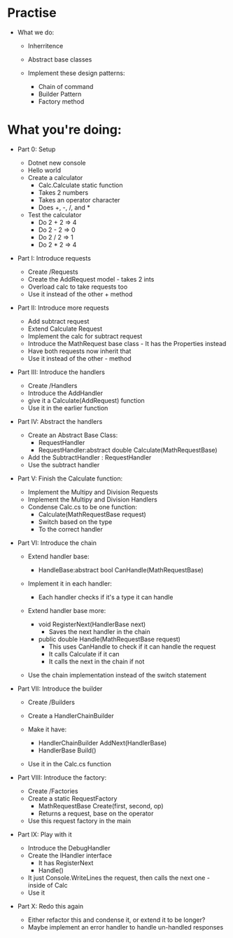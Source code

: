 # Practise
* What we do:
    * Inherritence
    * Abstract base classes

    * Implement these design patterns:
        * Chain of command
        * Builder Pattern
        * Factory method

# What you're doing:
* Part 0: Setup
    * Dotnet new console
    * Hello world
    * Create a calculator
        * Calc.Calculate static function
        * Takes 2 numbers
        * Takes an operator character
        * Does +, -, /, and *
    * Test the calculator
        * Do 2 + 2 => 4
        * Do 2 - 2 => 0
        * Do 2 / 2 => 1
        * Do 2 * 2 => 4

* Part I: Introduce requests 
    * Create /Requests
    * Create the AddRequest model - takes 2 ints
    * Overload calc to take requests too
    * Use it instead of the other + method

* Part II: Introduce more requests
    * Add subtract request
    * Extend Calculate Request
    * Implement the calc for subtract request
    * Introduce the MathRequest base class - It has the Properties instead
    * Have both requests now inherit that
    * Use it instead of the other - method

* Part III: Introduce the handlers
    * Create /Handlers
    * Introduce the AddHandler 
    * give it a Calculate(AddRequest) function
    * Use it in the earlier function

* Part IV: Abstract the handlers
    * Create an Abstract Base Class:
        * RequestHandler
        * RequestHandler:abstract double Calculate(MathRequestBase)
    * Add the SubtractHandler : RequestHandler
    * Use the subtract handler

* Part V: Finish the Calculate function:
    * Implement the Multipy and Division Requests
    * Implement the Multipy and Division Handlers
    * Condense Calc.cs to be one function:
        * Calculate(MathRequestBase request)
        * Switch based on the type
        * To the correct handler

* Part VI: Introduce the chain
    * Extend handler base:
        * HandleBase:abstract bool CanHandle(MathRequestBase)

    * Implement it in each handler:
        * Each handler checks if it's a type it can handle

    * Extend handler base more:
        * void RegisterNext(HandlerBase next)
            * Saves the next handler in the chain
        * public double Handle(MathRequestBase request)
            * This uses CanHandle to check if it can handle the request
            * It calls Calculate if it can
            * It calls the next in the chain if not

    * Use the chain implementation instead of the switch statement

* Part VII: Introduce the builder
    * Create /Builders
    * Create a HandlerChainBuilder
    * Make it have:
        * HandlerChainBuilder AddNext(HandlerBase)
        * HandlerBase Build()

    * Use it in the Calc.cs function

* Part VIII: Introduce the factory:
    * Create /Factories
    * Create a static RequestFactory
        * MathRequestBase Create(first, second, op)
        * Returns a request, base on the operator
    * Use this request factory in the main

* Part IX: Play with it
    * Introduce the DebugHandler
    * Create the IHandler interface
        * It has RegisterNext
        * Handle()
    * It just Console.WriteLines the request, then calls the next one - inside of Calc
    * Use it

* Part X: Redo this again
    * Either refactor this and condense it, or extend it to be longer?
    * Maybe implement an error handler to handle un-handled responses
